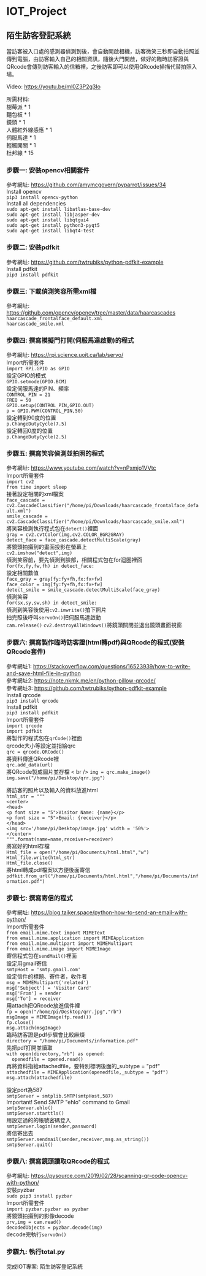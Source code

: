 # IOT_Project
## 陌生訪客登記系統
當訪客被入口處的感測器偵測到後，會自動開啟相機，訪客微笑三秒即自動拍照並傳到電腦，由訪客輸入自己的相關資訊，隨後大門開啟，做好的臨時訪客證與QRcode會傳到訪客輸入的信箱裡，之後訪客即可以使用QRcode掃描代替拍照入場。<br />

Video: https://youtu.be/ml0Z3P2g3Io <br />

所需材料:<br />
樹莓派 * 1 <br />
麵包板 * 1 <br />
鏡頭 * 1 <br />
人體紅外線感應 * 1 <br />
伺服馬達 * 1 <br />
輕觸開關 * 1 <br />
杜邦線 * 15 <br />

### 步驟一: 安裝opencv相關套件
參考網址: https://github.com/amymcgovern/pyparrot/issues/34 <br />
Install opencv <br />
`pip3 install opencv-python` <br />
Install all dependencies <br />
`sudo apt-get install libatlas-base-dev` <br />
`sudo apt-get install libjasper-dev` <br />
`sudo apt-get install libqtgui4` <br />
`sudo apt-get install python3-pyqt5` <br />
`sudo apt-get install libqt4-test` <br />

### 步驟二: 安裝pdfkit
參考網址: https://github.com/twtrubiks/python-pdfkit-example <br />
Install pdfkit <br />
`pip3 install pdfkit` <br />

### 步驟三: 下載偵測笑容所需xml檔
參考網址: https://github.com/opencv/opencv/tree/master/data/haarcascades <br />
`haarcascade_frontalface_default.xml` <br />
`haarcascade_smile.xml` <br />

### 步驟四: 撰寫模擬門打開(伺服馬達啟動)的程式
參考網址: https://rpi.science.uoit.ca/lab/servo/ <br />
Import所需套件 <br />
`import RPi.GPIO as GPIO` <br />
設定GPIO的模式 <br />
`GPIO.setmode(GPIO.BCM)` <br />
設定伺服馬達的PIN、頻率 <br />
`CONTROL_PIN = 21` <br />
`FREQ = 50` <br />
`GPIO.setup(CONTROL_PIN,GPIO.OUT)` <br />
`p = GPIO.PWM(CONTROL_PIN,50)` <br /> 
設定轉到90度的位置 <br />
`p.ChangeDutyCycle(7.5)` <br />
設定轉回0度的位置 <br />
`p.ChangeDutyCycle(2.5)` <br />

### 步驟五: 撰寫笑容偵測並拍照的程式
參考網址: https://www.youtube.com/watch?v=nPxmjo1VVtc <br />
Import所需套件 <br />
`import cv2` <br />
`from time import sleep` <br />
接著設定相關的xml檔案 <br />
`face_cascade = cv2.CascadeClassifier("/home/pi/Downloads/haarcascade_frontalface_default.xml")` <br />
`smile_cascade = cv2.CascadeClassifier("/home/pi/Downloads/haarcascade_smile.xml")` <br />
將笑容檢測執行程式包在`detect()`裡面 <br />
`gray = cv2.cvtColor(img,cv2.COLOR_BGR2GRAY)` <br />
`detect_face = face_cascade.detectMultiScale(gray)` <br />
將鏡頭拍攝到的畫面投影在螢幕上 <br />
`cv2.imshow("detect",img)` <br />
偵測笑容前，要先偵測到臉部，相關程式包在for迴圈裡面 <br />
`for(fx,fy,fw,fh) in detect_face:` <br />
設定相關數值 <br />
`face_gray = gray[fy:fy+fh,fx:fx+fw]` <br />
`face_color = img[fy:fy+fh,fx:fx+fw]` <br />
`detect_smile = smile_cascade.detectMultiScale(face_gray)` <br />
偵測笑容 <br />
`for(sx,sy,sw,sh) in detect_smile:` <br />
偵測到笑容後使用`cv2.imwrite()`拍下照片 <br />
拍完照後呼叫`servoOn()`把伺服馬達啟動 <br />
`cam.release()` `cv2.destroyAllWindows()`將鏡頭關閉並退出鏡頭畫面視窗 <br />

### 步驟六: 撰寫製作臨時訪客證(html轉pdf)與QRcode的程式(安裝QRcode套件)
參考網址1: https://stackoverflow.com/questions/16523939/how-to-write-and-save-html-file-in-python <br />
參考網址2: https://note.nkmk.me/en/python-pillow-qrcode/ <br />
參考網址3: https://github.com/twtrubiks/python-pdfkit-example <br />
Install qrcode <br />
`pip3 install qrcode` <br />
Install pdfkit <br />
`pip3 install pdfkit` <br />
Import所需套件 <br />
`import qrcode` <br />
`import pdfkit` <br />
將製作的程式包在`qrCode()`裡面 <br />
qrcode大小等設定並指給qrc <br />
`qrc = qrcode.QRCode()` <br />
將資料傳進QRcode裡 <br />
`qrc.add_data(url)` <br />
將QRcode製成圖片並存檔 < br />
`img = qrc.make_image()` <br />
`img.save("/home/pi/Desktop/qrr.jpg")` <br />

將訪客的照片以及輸入的資料放進html <br />
`html_str = """` <br />
     `<center>` <br />
     `<head>` <br />
        `<p font size = "5">Visitor Name: {name}</p>` <br />
        `<p font size = "5">Email: {receiver}</p>` <br />
     `</head>` <br />
     `<img src='/home/pi/Desktop/image.jpg' width = '50%'>` <br />
     `</center>` <br />
     `""".format(name=name,receiver=receiver)` <br />
將寫好的html存檔 <br />
`Html_file = open("/home/pi/Documents/html.html","w")` <br />
`Html_file.write(html_str)` <br />
`Html_file.close()` <br />
將html轉成pdf檔案以方便後面寄信 <br />
`pdfkit.from_url("/home/pi/Documents/html.html","/home/pi/Documents/information.pdf")` <br />

### 步驟七: 撰寫寄信的程式
參考網址: https://blog.taiker.space/python-how-to-send-an-email-with-python/ <br />
Import所需套件 <br />
`from email.mime.text import MIMEText` <br />
`from email.mime.application import MIMEApplication` <br />
`from email.mime.multipart import MIMEMultipart` <br />
`from email.mime.image import MIMEImage` <br />
寄信程式包在`sendMail()`裡面 <br />
設定用gmail寄信 <br />
`smtpHost = 'smtp.gmail.com'` <br />
設定信件的標題、寄件者，收件者 <br />
`msg = MIMEMultipart('related')` <br />
`msg['Subject'] = 'Visitor Card'`<br />
`msg['From'] = sender` <br />
`msg['To'] = receiver` <br />
用attach把QRcode放進信件裡 <br />
`fp = open("/home/pi/Desktop/qrr.jpg","rb")` <br />
`msgImage = MIMEImage(fp.read())` <br />
`fp.close()` <br />
`msg.attach(msgImage)` <br />
臨時訪客證是pdf步驟會比較麻煩 <br />
`directory = "/home/pi/Documents/information.pdf"` <br />
先把pdf打開並讀取 <br />
`with open(directory,"rb") as opened:` <br />
`  openedfile = opened.read()` <br />
再將資料指給attachedfile，要特別標明後面的_subtype = "pdf" <br />
`attachedfile = MIMEApplication(openedfile,_subtype = "pdf")` <br />
`msg.attach(attachedfile)` <br />

設定port為587 <br />
`smtpServer = smtplib.SMTP(smtpHost,587)` <br />
Important! Send SMTP "ehlo" command to Gmail <br />
`smtpServer.ehlo()` <br />
`smtpServer.starttls()` <br />
用設定過的的帳號密碼登入 <br />
`smtpServer.login(sender,password)` <br />
將信寄出去 <br />
`smtpServer.sendmail(sender,receiver,msg.as_string())` <br />
`smtpServer.quit()` <br />

### 步驟八: 撰寫鏡頭讀取QRcode的程式
參考網址: https://pysource.com/2019/02/28/scanning-qr-code-opencv-with-python/ <br />
安裝pyzbar <br />
`sudo pip3 install pyzbar` <br />
Import所需套件 <br />
`import pyzbar.pyzbar as pyzbar` <br />
將鏡頭拍攝到的影像decode <br />
`prv,img = cam.read()` <br />
`decodedObjects = pyzbar.decode(img)` <br />
decode完執行`servoOn()` <br />

### 步驟九: 執行total.py
完成IOT專案: 陌生訪客登記系統
